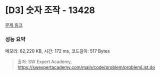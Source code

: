 # [D3] 숫자 조작 - 13428 

[문제 링크](https://swexpertacademy.com/main/code/problem/problemDetail.do?contestProbId=AX4EJPs68IkDFARe) 

### 성능 요약

메모리: 62,220 KB, 시간: 172 ms, 코드길이: 517 Bytes



> 출처: SW Expert Academy, https://swexpertacademy.com/main/code/problem/problemList.do